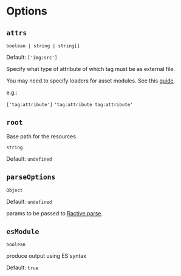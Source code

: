 # Options

## `attrs`

`boolean | string | string[]`

Default: `['img:src']`

Specify what type of attribute of which tag must be as external file.

You may need to specify loaders for asset modules. See this [guide](https://webpack.js.org/guides/asset-modules/).

e.g.:

`['tag:attribute']`
`'tag:attribute tag:attribute'`

## `root`

Base path for the resources

`string`

Default: `undefined`

## `parseOptions`

`Object`

Default: `undefined`

params to be passed to [Ractive.parse](https://ractive.js.org/api/#ractiveparse).

## `esModule`

`boolean`

produce output using ES syntax

Default: `true`
